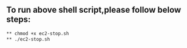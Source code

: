 ## To run above shell script,please follow below steps:
``` sh
** chmod +x ec2-stop.sh
** ./ec2-stop.sh
```
